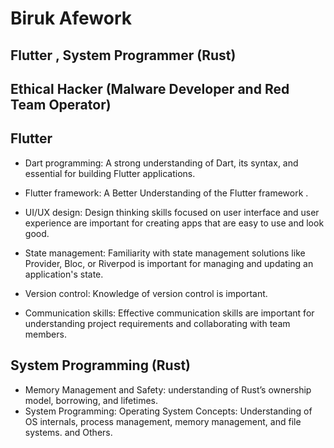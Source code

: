 # Biruk Afework
## Flutter , System Programmer (Rust)
## Ethical Hacker (Malware Developer and Red Team Operator)
  
  

   ## Flutter
* Dart programming: A strong understanding of Dart, its syntax, and  essential for building Flutter applications. 

* Flutter framework: A Better Understanding of the Flutter framework . 
* UI/UX design: Design thinking skills focused on user interface and user experience are important for creating apps that are easy to use and look good. 
* State management: Familiarity with state management solutions like Provider, Bloc, or Riverpod is important for managing and updating an application's state. 

* Version control: Knowledge of version control is important. 

* Communication skills: Effective communication skills are important for understanding project requirements and collaborating with team members.


## System  Programming (Rust)

* Memory Management and Safety: understanding of Rust’s ownership model, borrowing, and lifetimes.
* System Programming: Operating System Concepts: Understanding of OS internals, process management, memory management, and file systems.
 and Others.

